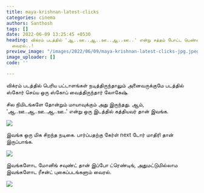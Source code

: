 ```yaml
---
title: maya-krishnan-latest-clicks
categories: cinema
authors: Santhosh
tags: []
date: 2022-06-09 13:25:45 +0530
heading: விக்ரம் படத்தில் 'ஆ..ஊ..ஆ..ஊ..ஆ..ஊ..' என்று சத்தம் போட்ட பெண்ணின் புகைப்படங்கள்
  வைரல்..!
preview_image: "/images/2022/06/09/maya-krishnan-latest-clicks-jpg.jpeg"
image_uploader: []
code: ''

---
```

விக்ரம் படத்தில் பெரிய பட்டாளங்கள் நடித்திருந்தாலும் அனைவருக்குமே படத்தில் ஸ்கோர் செய்ய ஒரு ஸ்கோப் வைத்திருந்தார் லோகேஷ்.

சில நிமிடங்களே தோன்றும் மாயாவுக்கும் அது இருந்தது. ஆம்,  'ஆ..ஊ..ஆ..ஊ..ஆ..ஊ..' என்று ஒரு இடத்தில் கத்தியவர் தான் இவங்க.

![](/images/2022/06/09/maya-2-jpg.jpeg)

இவங்க ஒரு மிக சிறந்த நடிகை. பார்ப்பதற்கு கேர்ள் next டோர் மாதிரி தான் இருப்பாங்க.

![](/images/2022/06/09/maya-3-jpg.jpeg)

இவங்களோட மோனிங் சவுண்ட் தான் இப்போ ட்ரெண்டிங், அதுமட்டுமில்லாம இவங்களோட ரீசன்ட் புகைப்படங்களும் வைரல்.

![](/images/2022/06/09/maya-1-jpg.jpeg)
